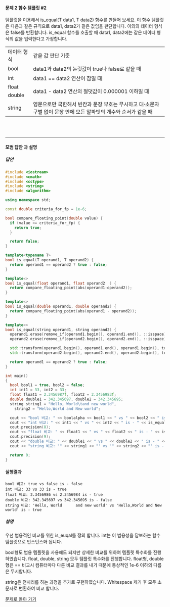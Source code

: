 #### 문제 2 함수 템플릿 #2
템플릿을 이용해서 is_equal(T data1, T data2) 함수를 만들어 보세요. 이 함수 템플릿은 다음과 같은 규칙으로 data1, data2가 같은 값임을 판단합니다. 이외의 데이터 형식은 false를 반환합니다. is_equal 함수를 호출할 때 data1, data2에는 같은 데이터 형식의 값을 입력한다고 가정합니다.

<table>
  <tr>
    <td>데이터 형식</td>
    <td>같읕 값 판단 기준</td>
  </tr>
  <tr>
    <td>bool</td>
    <td>data1과 data2의 논릿값이 true나 false로 같을 때</td>
  </tr>
  <tr>
    <td>int</td>
    <td>data1 == data2 연산이 참일 때</td>
  </tr>
  <tr>
    <td>float</td>
    <td rowspan=2>data1 - data2 연산의 절댓값이 0.000001 이하일 때</td>
  </tr>
  <tr>
    <td>double</td>
  </tr>
  <tr>
    <td>string</td>
    <td>영문으로만 국한해서 빈칸과 문장 부호는 무시하고 대·소문자 구별 없이 문장 안에 모든 알파벳의 개수와 순서가 같을 때</td>
  </tr>
</table>
<br/><br/>

---


#### 모범 답안 과 설명
##### 답안
```cpp
#include <iostream>
#include <cmath>
#include <cctype>
#include <string>
#include <algorithm>

using namespace std;

const double criteria_for_fp = 1e-6;

bool compare_floating_point(double value) {
  if (value <= criteria_for_fp) {
    return true;
  }

  return false;
}

template<typename T>
bool is_equal(T operand1, T operand2) {
  return operand1 == operand2 ? true : false;
}

template<>
bool is_equal(float operand1, float operand2  ) {
  return compare_floating_point(abs(operand1-operand2));
}

template<>
bool is_equal(double operand1, double operand2) {
  return compare_floating_point(abs(operand1 - operand2));
}

template<>
bool is_equal(string operand1, string operand2) {
  operand1.erase(remove_if(operand1.begin(), operand1.end(), ::isspace),operand1.end());
  operand2.erase(remove_if(operand2.begin(), operand2.end(), ::isspace), operand2.end());

  std::transform(operand1.begin(), operand1.end(), operand1.begin(), tolower);
  std::transform(operand2.begin(), operand2.end(), operand2.begin(), tolower);

  return operand1 == operand2 ? true : false;
}

int main()
{
  bool bool1 = true, bool2 = false;
  int int1 = 33, int2 = 33;
  float float1 = 2.3456987f, float2 = 2.3456983f;
  double double1 = 342.345697, double2 = 342.345695;
  string string1 = "Hello, World\tand new world",
    string2 = "Hello,World and New world";

  cout << "bool 비교: " << boolalpha << bool1 << " vs " << bool2 << " is - " << is_equal(bool1, bool2) << endl;
  cout << "int 비교: " << int1 << " vs " << int2 << " is - " << is_equal(int1, int2) << endl;
  cout.precision(8);
  cout << "float 비교: " << float1 << " vs " << float2 << " is - " << is_equal(float1, float2) << endl;
  cout.precision(9);
  cout << "double 비교: " << double1 << " vs " << double2 << " is - " << is_equal(double1, double2) << endl;
  cout << "string 비교: '" << string1 << "' vs '" << string2 << "' is - " << is_equal(string1, string2) << endl;

  return 0;
}
```
#### 실행결과
```
bool 비교: true vs false is - false
int 비교: 33 vs 33 is - true
float 비교: 2.3456986 vs 2.3456984 is - true
double 비교: 342.345697 vs 342.345695 is - false
string 비교: 'Hello, World      and new world' vs 'Hello,World and New world' is - true
```
##### 설명
우선 범용적인 비교를 위한 is_euqal를 정의 합니다. int는 이 범용성을 담보하는 함수 템플릿으로 인스턴스화 됩니다.

bool형도 범용 템플릿을 사용해도 되지만 상세한 비교를 위하여 템플릿 특수화를 진행하였습니다. float, double, string 모두 템플릿 특수화를 진행합니다. float형, double형은 == 비교시 컴퓨터마다 다른 비교 결과를 내기 때문에 통상적인 1e-6 이하의 다름은 무시합니다.

string은 전처리를 하는 과정을 추가로 구현하였습니다. Whitespace 제거 후 모두 소문자로 변환하여 비교 합니다.

[문제로 돌아 가기](README.md "문제로 돌아 가기")
